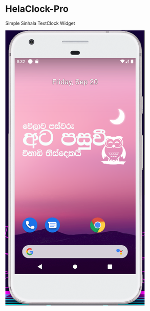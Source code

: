 # HelaClock-Pro
Simple Sinhala TextClock Widget 

![alt text](https://github.com/00sanoj00/HelaClock-Pro/blob/master/Image/Screenshot%20from%202019-09-20%2020-32-34.png?raw=true)

